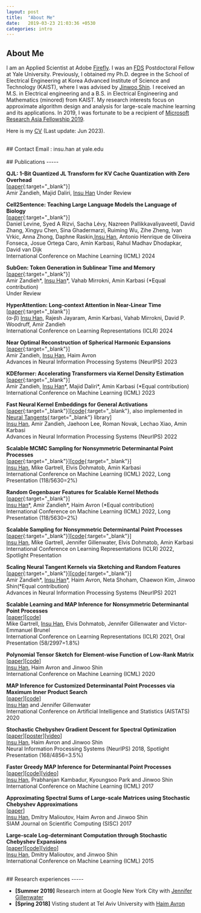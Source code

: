 ```yaml
---
layout: post
title:  "About Me"
date:   2019-03-23 21:03:36 +0530
categories: intro
---
```



## About Me
I am an Applied Scientist at Adobe [Firefly]. I was an [FDS] Postdoctoral Fellow at Yale University. Previously, I obtained my Ph.D. degree in the School of Electrical Engineering at Korea Advanced Institute of Science and Technology (KAIST), where I was advised by [Jinwoo Shin]. I received an M.S. in Electrical engineering and a B.S. in Electrical Engineering and Mathematics (minored) from KAIST.  My research interests focus on approximate algorithm design and analysis for large-scale machine learning and its applications. In 2019, I was fortunate to be a recipient of [Microsoft Research Asia Fellowship 2019].

Here is my [CV] (Last update: Jun 2023).

<br/>
## Contact
Email : insu.han at yale.edu <br/>

[Firefly]: https://firefly.adobe.com/
[FDS]: https://fds.yale.edu/
[Amin Karbasi]: http://iid.yale.edu/
[Jinwoo Shin]: http://alinlab.kaist.ac.kr/shin.html
[CV]: https://www.dropbox.com/s/p7co802hdvgkguh/cv_2023.pdf?dl=0

<!-- 
<br/>
## Awards
-----
I am a recipient of [Microsoft Research Asia Fellowship 2019]. <br/>
-->

[Microsoft Research Asia Fellowship 2019]: https://www.microsoft.com/en-us/research/academic-program/fellowships-microsoft-research-asia/ 


<br/>
## Publications
-----

**QJL: 1-Bit Quantized JL Transform for KV Cache Quantization with Zero Overhead** <br/>
[[paper][gjl_paper]{:target="_blank"}]<br/>
Amir Zandieh, Majid Daliri, <U>Insu Han</U>
Under Review
<br/>
	
**Cell2Sentence: Teaching Large Language Models the Language of Biology** <br/>
[[paper][cell2sen_paper]{:target="_blank"}]<br/>
Daniel Levine, Syed A Rizvi, Sacha Lévy, Nazreen Pallikkavaliyaveetil, David Zhang, Xingyu Chen, Sina Ghadermarzi, Ruiming Wu, Zihe Zheng, Ivan Vrkic, Anna Zhong, Daphne Raskin,<U>Insu Han</U>, Antonio Henrique de Oliveira Fonseca, Josue Ortega Caro, Amin Karbasi, Rahul Madhav Dhodapkar, David van Dijk<br/>
International Conference on Machine Learning (ICML) 2024
<br/>

**SubGen: Token Generation in Sublinear Time and Memory** <br/>
[[paper][subgen_paper]{:target="_blank"}]<br/>
Amir Zandieh\*, <ins>Insu Han</ins>\*, Vahab Mirrokni, Amin Karbasi (\*Equal contribution)<br/> 
Under Review
<br/>

**HyperAttention: Long-context Attention in Near-Linear Time** <br/>
[[paper][hyperattn_paper]{:target="_blank"}]<br/>
(α-β) <U>Insu Han</U>, Rajesh Jayaram, Amin Karbasi, Vahab Mirrokni, David P. Woodruff, Amir Zandieh<br/>
International Conference on Learning Representations (ICLR) 2024
<br/>

**Near Optimal Reconstruction of Spherical Harmonic Expansions** <br/>
[[paper][gegen_recon_paper]{:target="_blank"}]<br/>
Amir Zandieh, <U>Insu Han</U>, Haim Avron<br/>
Advances in Neural Information Processing Systems (NeurIPS) 2023
<br/>

**KDEformer: Accelerating Transformers via Kernel Density Estimation** <br/>
[[paper][kdeformer_paper]{:target="_blank"}] <br/>
Amir Zandieh, <ins>Insu Han</ins>\*, Majid Daliri\*, Amin Karbasi (\*Equal contribution)<br/>
International Conference on Machine Learning (ICML) 2023
<br/>


**Fast Neural Kernel Embeddings for General Activations** <br/>
[[paper][fast_neural_kernel_paper]{:target="_blank"}][[code][fast_neural_kernel_code]{:target="_blank"}, also implemented in [Neural Tangents]{:target="_blank"} library]<br/>
<U>Insu Han</U>, Amir Zandieh, Jaehoon Lee, Roman Novak, Lechao Xiao, Amin Karbasi<br/>
Advances in Neural Information Processing Systems (NeurIPS) 2022
<br/>

**Scalable MCMC Sampling for Nonsymmetric Determinantal Point Processes** <br/>
[[paper][kndpp_mcmc_sampling_paper]{:target="_blank"}][[code][kndpp_mcmc_sampling_code]{:target="_blank"}] <br/>
<U>Insu Han</U>, Mike Gartrell, Elvis Dohmatob, Amin Karbasi<br/>
International Conference on Machine Learning (ICML) 2022, Long Presentation (118/5630=2%)
<br/>

**Random Gegenbauer Features for Scalable Kernel Methods** <br/>
[[paper][gegen_rf_paper]{:target="_blank"}]<br/>
<U>Insu Han</U>\*, Amir Zandieh\*, Haim Avron (\*Equal contribution)<br/>
International Conference on Machine Learning (ICML) 2022, Long Presentation (118/5630=2%)
<br/>

**Scalable Sampling for Nonsymmetric Determinantal Point Processes** <br/>
[[paper][ndpp_sampling_paper]{:target="_blank"}][[code][ndpp_sampling_code]{:target="_blank"}]<br/>
<U>Insu Han</U>, Mike Gartrell, Jennifer Gillenwater, Elvis Dohmatob, Amin Karbasi<br/>
International Conference on Learning Representations (ICLR) 2022, Spotlight Presentation
<br/>


**Scaling Neural Tangent Kernels via Sketching and Random Features** <br/>
[[paper][ntk_paper]{:target="_blank"}][[code][ntk_rf_code]{:target="_blank"}]<br/>
Amir Zandieh\*, <U>Insu Han</U>\*, Haim Avron, Neta Shoham, Chaewon Kim, Jinwoo Shin(\*Equal contribution)<br/>
Advances in Neural Information Processing Systems (NeurIPS) 2021
<br/>

**Scalable Learning and MAP Inference for Nonsymmetric Determinantal Point Processes** <br/>
[[paper][ndpp_paper]][[code][ndpp_code]]<br/>
Mike Gartrell, <U>Insu Han</U>, Elvis Dohmatob, Jennifer Gillenwater and Victor-Emmanuel Brunel <br/>
International Conference on Learning Representations (ICLR) 2021, Oral Presentation (58/2997=1.8%)
<br/>

**Polynomial Tensor Sketch for Element-wise Function of Low-Rank Matrix** <br/>
[[paper][poly_paper]][[code][poly_code]]<br/>
<U>Insu Han</U>, Haim Avron and Jinwoo Shin <br/>
International Conference on Machine Learning (ICML) 2020
<br/>

**MAP Inference for Customized Determinantal Point Processes via Maximum Inner Product Search** <br/>
[[paper][fastdppmap_aistats20]][[code][dppmips_code]]<br/>
<U>Insu Han</U> and Jennifer Gillenwater <br/>
International Conference on Artificial Intelligence and Statistics (AISTATS) 2020
<br/>

**Stochastic Chebyshev Gradient Descent for Spectral Optimization** <br/>
[[paper][specopt_paper]][[poster][specopt_poster]][[video][specopt_video]]<br/>
<U>Insu Han</U>, Haim Avron and Jinwoo Shin <br/>
Neural Information Processing Systems (NeurIPS) 2018, Spotlight Presentation (168/4856=3.5%)

**Faster Greedy MAP Inference for Determinantal Point Processes** <br/>
[[paper][fastdpp_paper]][[code][fastdpp_code]][[video][fastdpp_video]]<br/>
<U>Insu Han</U>, Prabhanjan Kambadur, Kyoungsoo Park and Jinwoo Shin <br/>
International Conference on Machine Learning (ICML) 2017

**Approximating Spectral Sums of Large-scale Matrices using Stochastic Chebyshev Approximations** <br/>
[[paper][specsum_paper]]<br/>
<U>Insu Han</U>, Dmitry Malioutov, Haim Avron and Jinwoo Shin <br/>
SIAM Journal on Scientific Computing (SISC) 2017

**Large-scale Log-determinant Computation through Stochastic Chebyshev Expansions** <br/>
[[paper][logdet_paper]][[code][logdet_code]][[video][logdet_video]]<br/>
<U>Insu Han</U>, Dmitry Malioutov, and Jinwoo Shin <br/>
International Conference on Machine Learning (ICML) 2015

[subgen_paper]:https://arxiv.org/pdf/2402.06082.pdf
[Neural Tangents]: https://github.com/google/neural-tangents
[kndpp_mcmc_sampling_paper]:https://arxiv.org/pdf/2207.00486.pdf
[kndpp_mcmc_sampling_code]:https://github.com/insuhan/ndpp-mcmc-sampling
[fast_neural_kernel_paper]:https://arxiv.org/pdf/2209.04121.pdf
[fast_neural_kernel_code]:https://github.com/insuhan/ntk_activations
[gegen_recon_paper]: https://arxiv.org/pdf/2202.12995.pdf
[gegen_rf_paper]: https://arxiv.org/pdf/2202.03474.pdf
[ndpp_sampling_paper]: https://openreview.net/forum?id=BB4e8Atc1eR
[ndpp_sampling_code]: https://github.com/insuhan/nonsymmetric-dpp-sampling
[ntk_rf_code]: https://github.com/insuhan/ntk-sketch-rf
[dppmips_code]: https://github.com/insuhan/dppmapmips
[ndpp_code]: https://github.com/cgartrel/nonsymmetric-DPP-learning/tree/scalable
[ndpp_paper]: https://openreview.net/forum?id=HajQFbx_yB
[poly_code]: https://github.com/insuhan/polytensorsketch
[poly_paper]: http://proceedings.mlr.press/v119/han20a/han20a.pdf
[specopt_paper]: https://papers.nips.cc/paper/7968-stochastic-chebyshev-gradient-descent-for-spectral-optimization.pdf
[specopt_poster]: http://alinlab.kaist.ac.kr/resource/poster_nips18_specopt.pdf
[specopt_video]: https://www.youtube.com/watch?v=0Sx9G3-fOwU&feature=youtu.be
[fastdpp_paper]: http://proceedings.mlr.press/v70/han17a/han17a.pdf
[fastdpp_code]: https://github.com/insuhan/fastdppmap
[fastdpp_video]: https://vimeo.com/240776466
[specsum_paper]: https://epubs.siam.org/doi/pdf/10.1137/16M1078148
[logdet_paper]: http://proceedings.mlr.press/v37/hana15.pdf
[logdet_code]: http://alinlab.kaist.ac.kr/resource/logdet_code.zip
[logdet_video]: http://videolectures.net/icml2015_han_log_determinant_computation/
[fastdppmap_aistats20]: http://alinlab.kaist.ac.kr/resource/fastdppmap_aistats2020.pdf
[ntk_paper]: https://arxiv.org/pdf/2106.07880.pdf
[kdeformer_paper]: https://arxiv.org/pdf/2302.02451.pdf
[hyperattn_paper]: https://arxiv.org/pdf/2310.05869.pdf
[cell2sen_paper]: https://openreview.net/pdf?id=EWt5wsEdvc
[gjl_paper]: https://arxiv.org/pdf/2406.03482

<br/>
## Research experiences
-----

- **[Summer 2019]** Research intern at Google New York City with [Jennifer Gillenwater] <br/>
- **[Spring 2018]** Visting student at Tel Aviv University with [Haim Avron] <br/>

[Jennifer Gillenwater]: http://jgillenw.com/
[Haim Avron]: http://www.math.tau.ac.il/~haimav/
